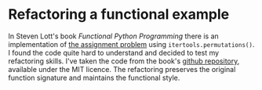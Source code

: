 # Refactoring a functional example

In Steven Lott's book *Functional Python Programming* there is an implementation of [the assignment problem](https://en.wikipedia.org/wiki/Assignment_problem) using `itertools.permutations()`. I found the code quite hard to understand and decided to test my refactoring skills. I've taken the code from the book's [github repository](https://github.com/PacktPublishing/Functional-Python-Programming-Second-Edition/blob/master/Chapter09/ch09_ex2.py), available under the MIT licence. The refactoring preserves the original function signature and maintains the functional style.